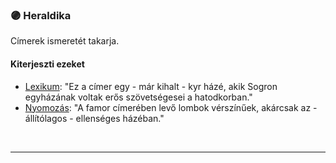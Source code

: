 ### 🟣 Heraldika

Címerek ismeretét takarja.

#### Kiterjeszti ezeket

- [Lexikum](../kepzettsegek.szekunder/lexikum.md): "Ez a címer egy - már kihalt - kyr házé, akik Sogron egyházának voltak erős szövetségesei a hatodkorban."
- [Nyomozás](../kepzettsegek.primer.altalanos/nyomozas.md): "A famor címerében levő lombok vérszínűek, akárcsak az - állítólagos - ellenséges házéban."

<br />

---
